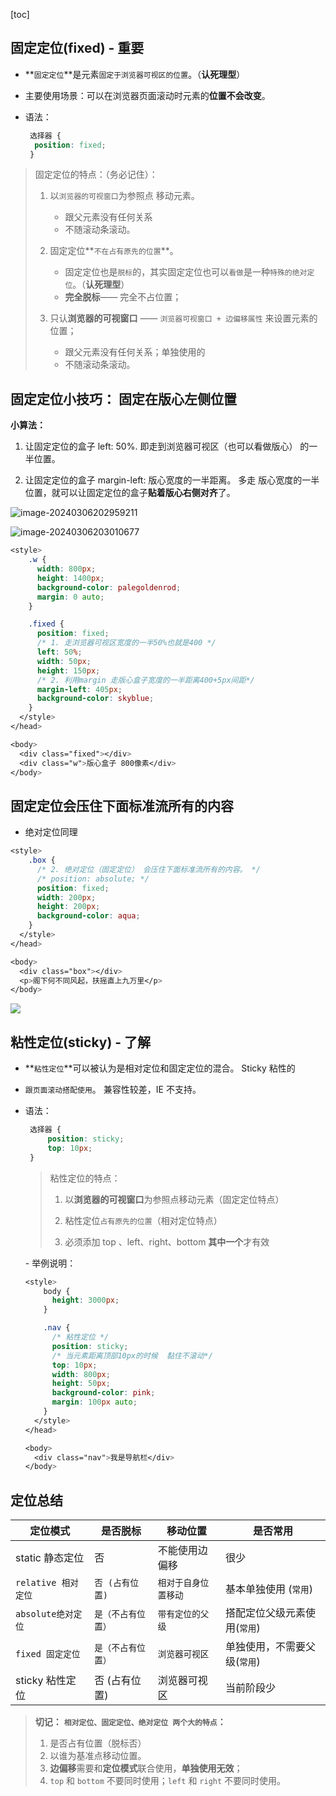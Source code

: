 [toc]



## 固定定位(fixed) - 重要

- **`固定定位`**是元素`固定于浏览器可视区的位置`。（**认死理型**）   

- 主要使用场景：可以在浏览器页面滚动时元素的**位置不会改变**。

- 语法：

  ```css
   选择器 { 
   	position: fixed; 
   }
  ```



> 固定定位的特点：（务必记住）：
>
> 1. 以`浏览器的可视窗口`为参照点 移动元素。
>    * 跟父元素没有任何关系
>    * 不随滚动条滚动。
>
> 2. 固定定位**`不在占有原先的位置`**。
>    * 固定定位也是`脱标`的，其实固定定位也可以`看做`是一种`特殊的绝对定位`。（**认死理型**） 
>    * **完全脱标**—— 完全不占位置；
> 3. 只认**浏览器的可视窗口** —— `浏览器可视窗口 + 边偏移属性` 来设置元素的位置；
>    - 跟父元素没有任何关系；单独使用的
>    - 不随滚动条滚动。





## 固定定位小技巧： 固定在版心左侧位置

**小算法：**

1. 让固定定位的盒子 left: 50%.  即走到浏览器可视区（也可以看做版心） 的一半位置。

2. 让固定定位的盒子 margin-left: 版心宽度的一半距离。  多走 版心宽度的一半位置，就可以让固定定位的盒子**贴着版心右侧对齐**了。

![image-20240306202959211](http://images.newstar.net.cn/sally-imgsimage-20240306202959211.png)



![image-20240306203010677](http://images.newstar.net.cn/sally-imgsimage-20240306203010677.png)



```css
<style>
    .w {
      width: 800px;
      height: 1400px;
      background-color: palegoldenrod;
      margin: 0 auto;
    }

    .fixed {
      position: fixed;
      /* 1. 走浏览器可视区宽度的一半50%也就是400 */
      left: 50%;
      width: 50px;
      height: 150px;
      /* 2. 利用margin 走版心盒子宽度的一半距离400+5px间距*/
      margin-left: 405px;
      background-color: skyblue;
    }
  </style>
</head>

<body>
  <div class="fixed"></div>
  <div class="w">版心盒子 800像素</div>
</body>
```







## 固定定位会压住下面标准流所有的内容

* 绝对定位同理

```css
<style>
    .box {
      /* 2. 绝对定位（固定定位） 会压住下面标准流所有的内容。 */
      /* position: absolute; */
      position: fixed;
      width: 200px;
      height: 200px;
      background-color: aqua;
    }
  </style>
</head>

<body>
  <div class="box"></div>
  <p>阁下何不同风起，扶摇直上九万里</p>
</body>
```

![](http://images.newstar.net.cn/sally-imgsimage-20240319175339238.png)







## 粘性定位(sticky) - 了解

- **`粘性定位`**可以被认为是相对定位和固定定位的混合。 Sticky 粘性的 

- `跟页面滚动搭配使用`。 兼容性较差，IE 不支持。

- 语法：

  ```css
   选择器 { 
       position: sticky; 
       top: 10px; 
   }
  ```

  > 粘性定位的特点：
  >
  > 1. 以**浏览器的可视窗口**为参照点移动元素（固定定位特点）
  >
  > 2. 粘性定位`占有原先的位置`（相对定位特点）
  >
  > 3. 必须添加 top 、left、right、bottom **其中一个**才有效

  

  \- 举例说明：

  ```css
  <style>
      body {
        height: 3000px;
      }
  
      .nav {
        /* 粘性定位 */
        position: sticky;
        /* 当元素距离顶部10px的时候  黏住不滚动*/
        top: 10px;
        width: 800px;
        height: 50px;
        background-color: pink;
        margin: 100px auto;
      }
    </style>
  </head>
  
  <body>
    <div class="nav">我是导航栏</div>
  </body>
  ```

  



## 定位总结

| **定位模式**        | **是否脱标**       | **移动位置**         | **是否常用**                 |
| ------------------- | ------------------ | -------------------- | ---------------------------- |
| static 静态定位     | 否                 | 不能使用边偏移       | 很少                         |
| `relative 相对定位` | `否 (占有位置)`    | `相对于自身位置移动` | 基本单独使用 (`常用`)        |
| `absolute绝对定位`  | `是（不占有位置）` | `带有定位的父级`     | 搭配定位父级元素使用(`常用`) |
| `fixed 固定定位`    | `是（不占有位置）` | `浏览器可视区`       | 单独使用，不需要父级(`常用`) |
| sticky 粘性定位     | 否 (占有位置)      | 浏览器可视区         | 当前阶段少                   |



> **切记：** **`相对定位、固定定位、绝对定位 两个大的特点`：** 
>
> 1. 是否占有位置（脱标否） 
> 2. 以谁为基准点移动位置。
> 3. **边偏移**需要和**定位模式**联合使用，**单独使用无效**；
> 4. `top` 和 `bottom` 不要同时使用；`left` 和 `right` 不要同时使用。